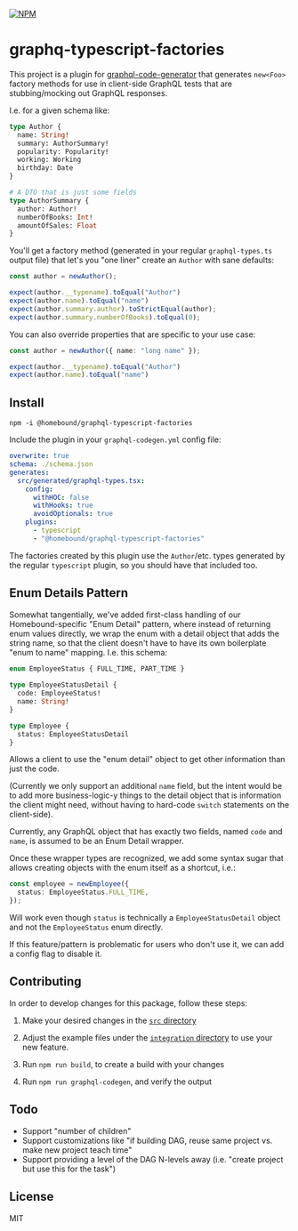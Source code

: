 [![NPM](https://img.shields.io/npm/v/@homebound/graphql-typescript-factories)](https://www.npmjs.com/package/@homebound/graphql-typescript-factories)

# graphq-typescript-factories

This project is a plugin for [graphql-code-generator](http://www.graphql-code-generator.com) that generates `new<Foo>` factory methods for use in client-side GraphQL tests that are stubbing/mocking out GraphQL responses.

I.e. for a given schema like:

```graphql
type Author {
  name: String!
  summary: AuthorSummary!
  popularity: Popularity!
  working: Working
  birthday: Date
}

# A DTO that is just some fields
type AuthorSummary {
  author: Author!
  numberOfBooks: Int!
  amountOfSales: Float
}
```

You'll get a factory method (generated in your regular `graphql-types.ts` output file) that let's you "one liner" create an `Author` with sane defaults:

```typescript
const author = newAuthor();

expect(author.__typename).toEqual("Author")
expect(author.name).toEqual("name")
expect(author.summary.author).toStrictEqual(author);
expect(author.summary.numberOfBooks).toEqual(0);
```

You can also override properties that are specific to your use case:

```typescript
const author = newAuthor({ name: "long name" });

expect(author.__typename).toEqual("Author")
expect(author.name).toEqual("name")
```

## Install

```shell
npm -i @homebound/graphql-typescript-factories
```

Include the plugin in your `graphql-codegen.yml` config file:

```yaml
overwrite: true
schema: ./schema.json
generates:
  src/generated/graphql-types.tsx:
    config:
      withHOC: false
      withHooks: true
      avoidOptionals: true
    plugins:
      - typescript
      - "@homebound/graphql-typescript-factories"
```

The factories created by this plugin use the `Author`/etc. types generated by the regular `typescript` plugin, so you should have that included too.

## Enum Details Pattern

Somewhat tangentially, we've added first-class handling of our Homebound-specific "Enum Detail" pattern, where instead of returning enum values directly, we wrap the enum with a detail object that adds the string name, so that the client doesn't have to have its own boilerplate "enum to name" mapping. I.e. this schema:

```graphql
enum EmployeeStatus { FULL_TIME, PART_TIME }
  
type EmployeeStatusDetail {
  code: EmployeeStatus!
  name: String!
}

type Employee {
  status: EmployeeStatusDetail
}
```

Allows a client to use the "enum detail" object to get other information than just the code.

(Currently we only support an additional `name` field, but the intent would be to add more business-logic-y things to the detail object that is information the client might need, without having to hard-code `switch` statements on the client-side).

Currently, any GraphQL object that has exactly two fields, named `code` and `name`, is assumed to be an Enum Detail wrapper.

Once these wrapper types are recognized, we add some syntax sugar that allows creating objects with the enum itself as a shortcut, i.e.:

```typescript
const employee = newEmployee({
  status: EmployeeStatus.FULL_TIME,
});
```

Will work even though `status` is technically a `EmployeeStatusDetail` object and not the `EmployeeStatus` enum directly.

If this feature/pattern is problematic for users who don't use it, we can add a config flag to disable it.

## Contributing

In order to develop changes for this package, follow these steps:

1. Make your desired changes in the [`src` directory](/src)

2. Adjust the example files under the [`integration` directory](/integration) to use your new feature.

3. Run `npm run build`, to create a build with your changes

4. Run `npm run graphql-codegen`, and verify the output

## Todo

- Support "number of children"
- Support customizations like "if building DAG, reuse same project vs. make new project teach time"
- Support providing a level of the DAG N-levels away (i.e. "create project but use this for the task")

## License

MIT
